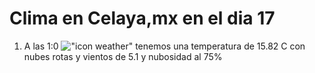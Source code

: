 # Clima en Celaya,mx en el dia 17

1. A las 1:0 !["icon weather"](http://openweathermap.org/img/w/04n.png) tenemos una temperatura de 15.82 C con nubes rotas y  vientos de 5.1 y nubosidad al 75%
